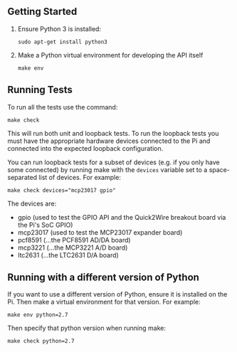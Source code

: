 Getting Started
---------------

 1. Ensure Python 3 is installed:
 
        sudo apt-get install python3

 2. Make a Python virtual environment for developing the API itself

        make env


Running Tests
-------------

To run all the tests use the command:

    make check

This will run both unit and loopback tests. To run the loopback tests you must have the appropriate hardware devices connected to the Pi and connected into the expected loopback configuration.

You can run loopback tests for a subset of devices (e.g. if you only have some connected) by running make with the `devices` variable set to a space-separated list of devices.  For example:

    make check devices="mcp23017 gpio"

The devices are:

 * gpio (used to test the GPIO API and the Quick2Wire breakout board via the Pi's SoC GPIO)
 * mcp23017 (used to test the MCP23017 expander board)
 * pcf8591  (...the PCF8591 AD/DA board)
 * mcp3221  (...the MCP3221 A/D board)
 * ltc2631  (...the LTC2631 D/A board)



Running with a different version of Python
------------------------------------------

If you want to use a different version of Python, ensure it is installed on the Pi.  Then make a virtual environment for that version.  For example:

    make env python=2.7

Then specify that python version when running make:

    make check python=2.7

